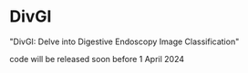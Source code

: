 # DivGI

"DivGI: Delve into Digestive Endoscopy Image Classification"

code will be released soon before 1 April 2024
